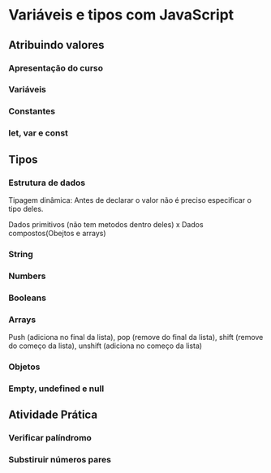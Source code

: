 # Variáveis e tipos com JavaScript

## Atribuindo valores
### Apresentação do curso
### Variáveis
### Constantes
### let, var e const

## Tipos
### Estrutura de dados
Tipagem dinâmica: Antes de declarar o valor não é preciso especificar o tipo deles.  

Dados primitivos (não tem metodos dentro deles) x Dados compostos(Obejtos e arrays)  

### String
### Numbers
### Booleans
### Arrays
Push (adiciona no final da lista), pop (remove do final da lista), shift (remove do começo da lista), unshift (adiciona no começo da lista)

### Objetos
### Empty, undefined e null

## Atividade Prática
### Verificar palíndromo
### Substiruir números pares